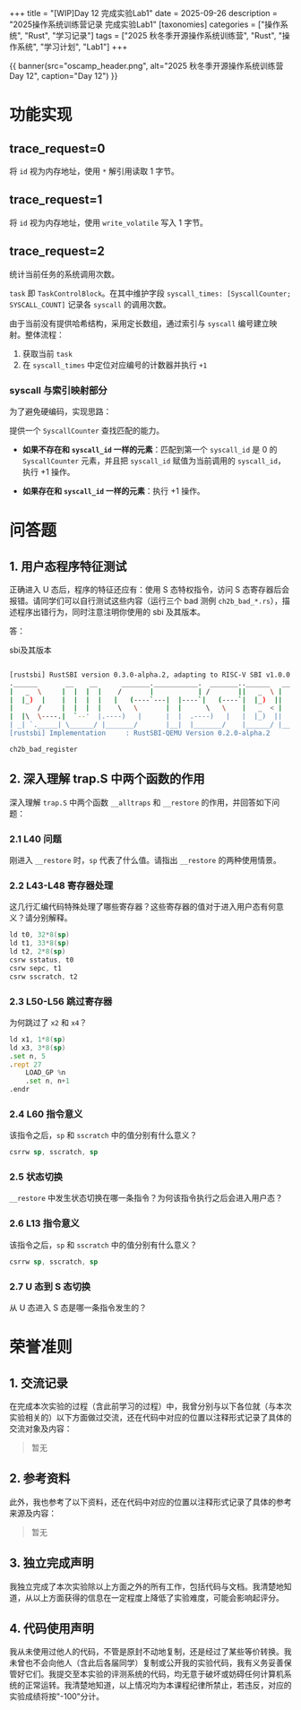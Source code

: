 +++
title = "[WIP]Day 12 完成实验Lab1"
date = 2025-09-26
description = "2025操作系统训练营记录 完成实验Lab1"
[taxonomies]
categories = ["操作系统", "Rust", "学习记录"]
tags = ["2025 秋冬季开源操作系统训练营", "Rust", "操作系统", "学习计划", "Lab1"]
+++

{{ banner(src="oscamp_header.png", alt="2025 秋冬季开源操作系统训练营 Day 12", caption="Day 12") }}

# 功能实现

## trace_request=0
将 `id` 视为内存地址，使用 `*` 解引用读取 1 字节。

## trace_request=1
将 `id` 视为内存地址，使用 `write_volatile` 写入 1 字节。

## trace_request=2
统计当前任务的系统调用次数。

`task` 即 `TaskControlBlock`。在其中维护字段 `syscall_times: [SyscallCounter; SYSCALL_COUNT]` 记录各 `syscall` 的调用次数。

由于当前没有提供哈希结构，采用定长数组，通过索引与 `syscall` 编号建立映射。整体流程：

1. 获取当前 `task`
2. 在 `syscall_times` 中定位对应编号的计数器并执行 `+1`

### syscall 与索引映射部分
为了避免硬编码，实现思路：

提供一个 `SyscallCounter` 查找匹配的能力。

- **如果不存在和 `syscall_id` 一样的元素**：匹配到第一个 `syscall_id` 是 0 的 `SyscallCounter` 元素，并且把 `syscall_id` 赋值为当前调用的 `syscall_id`，执行 +1 操作。

- **如果存在和 `syscall_id` 一样的元素**：执行 +1 操作。

# 问答题

## 1. 用户态程序特征测试
正确进入 U 态后，程序的特征还应有：使用 S 态特权指令，访问 S 态寄存器后会报错。请同学们可以自行测试这些内容（运行三个 bad 测例 `ch2b_bad_*.rs`），描述程序出错行为，同时注意注明你使用的 sbi 及其版本。

答：

sbi及其版本
```bash

[rustsbi] RustSBI version 0.3.0-alpha.2, adapting to RISC-V SBI v1.0.0
.______       __    __      _______.___________.  _______..______   __
|   _  \     |  |  |  |    /       |           | /       ||   _  \ |  |
|  |_)  |    |  |  |  |   |   (----`---|  |----`|   (----`|  |_)  ||  |
|      /     |  |  |  |    \   \       |  |      \   \    |   _  < |  |
|  |\  \----.|  `--'  |.----)   |      |  |  .----)   |   |  |_)  ||  |
| _| `._____| \______/ |_______/       |__|  |_______/    |______/ |__|
[rustsbi] Implementation     : RustSBI-QEMU Version 0.2.0-alpha.2
```

`ch2b_bad_register`



## 2. 深入理解 trap.S 中两个函数的作用
深入理解 `trap.S` 中两个函数 `__alltraps` 和 `__restore` 的作用，并回答如下问题：

### 2.1 L40 问题
刚进入 `__restore` 时，`sp` 代表了什么值。请指出 `__restore` 的两种使用情景。

### 2.2 L43-L48 寄存器处理
这几行汇编代码特殊处理了哪些寄存器？这些寄存器的值对于进入用户态有何意义？请分别解释。

```asm
ld t0, 32*8(sp)
ld t1, 33*8(sp)
ld t2, 2*8(sp)
csrw sstatus, t0
csrw sepc, t1
csrw sscratch, t2
```

### 2.3 L50-L56 跳过寄存器
为何跳过了 `x2` 和 `x4`？

```asm
ld x1, 1*8(sp)
ld x3, 3*8(sp)
.set n, 5
.rept 27
    LOAD_GP %n
    .set n, n+1
.endr
```

### 2.4 L60 指令意义
该指令之后，`sp` 和 `sscratch` 中的值分别有什么意义？

```asm
csrrw sp, sscratch, sp
```

### 2.5 状态切换
`__restore` 中发生状态切换在哪一条指令？为何该指令执行之后会进入用户态？

### 2.6 L13 指令意义
该指令之后，`sp` 和 `sscratch` 中的值分别有什么意义？

```asm
csrrw sp, sscratch, sp
```

### 2.7 U 态到 S 态切换
从 U 态进入 S 态是哪一条指令发生的？

# 荣誉准则

## 1. 交流记录
在完成本次实验的过程（含此前学习的过程）中，我曾分别与以下各位就（与本次实验相关的）以下方面做过交流，还在代码中对应的位置以注释形式记录了具体的交流对象及内容：

> 暂无

## 2. 参考资料
此外，我也参考了以下资料，还在代码中对应的位置以注释形式记录了具体的参考来源及内容：

> 暂无

## 3. 独立完成声明
我独立完成了本次实验除以上方面之外的所有工作，包括代码与文档。我清楚地知道，从以上方面获得的信息在一定程度上降低了实验难度，可能会影响起评分。

## 4. 代码使用声明
我从未使用过他人的代码，不管是原封不动地复制，还是经过了某些等价转换。我未曾也不会向他人（含此后各届同学）复制或公开我的实验代码，我有义务妥善保管好它们。我提交至本实验的评测系统的代码，均无意于破坏或妨碍任何计算机系统的正常运转。我清楚地知道，以上情况均为本课程纪律所禁止，若违反，对应的实验成绩将按"-100"分计。
